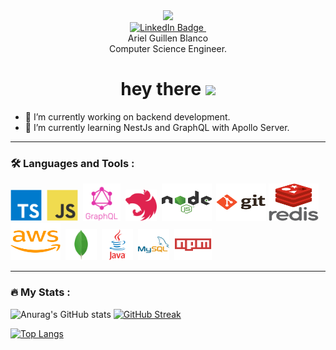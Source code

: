 <div id="header" align="center">
  <img src="https://mvpstorage.nyc3.digitaloceanspaces.com/K-TDRA/img/63da8f02b0b3e876e4f73e10.svg" width="50% heigth=100" />
  <div id="badges">
    <a href=https://www.linkedin.com/in/ariel-guillen-blanco>
      <img src="https://img.shields.io/badge/LinkedIn-blue?style=for-the-badge&logo=linkedin&logoColor=white" alt="LinkedIn Badge"/>
    </a>
    <img src="https://komarev.com/ghpvc/?username=ArielGuillen&style=flat-square&color=blue" alt=""/>
  </div>
  Ariel Guillen Blanco
  <br />
  Computer Science Engineer.
  <br />
  <h1>
    hey there
    <img src="https://media.giphy.com/media/hvRJCLFzcasrR4ia7z/giphy.gif" width="30px"/>
  </h1>
</div>

- 🔭 I’m currently working on backend development.
- 🌱 I’m currently learning NestJs and GraphQL with Apollo Server.

---

### :hammer_and_wrench: Languages and Tools :

<div>
  <img src="https://github.com/devicons/devicon/blob/master/icons/typescript/typescript-original.svg" title="TypeScript" alt="TypeScript" width="50" height="50"/>&nbsp;
  <img src="https://github.com/devicons/devicon/blob/master/icons/javascript/javascript-original.svg" title="JavaScript" alt="JavaScript" width="50" height="50"/>&nbsp;
  <img src="https://github.com/devicons/devicon/blob/master/icons/graphql/graphql-plain-wordmark.svg" title="GraphQL" alt="GraphQL" width="60" height="60"/>&nbsp;
  <img src="https://github.com/devicons/devicon/blob/master/icons/nestjs/nestjs-original.svg" title="NestJS" alt="NestJS" width="50" height="50"/>&nbsp;
  <img src="https://github.com/devicons/devicon/blob/master/icons/nodejs/nodejs-original-wordmark.svg" title="NodeJS" alt="NodeJS" width="80" height="60"/>&nbsp;
  <img src="https://github.com/devicons/devicon/blob/master/icons/git/git-original-wordmark.svg" title="Git" alt="Git" width="80" height="60"/>
  <img src="https://github.com/devicons/devicon/blob/master/icons/redis/redis-original-wordmark.svg" title="Redis" alt="Redis" width="80" height="60"/>
  <img src="https://github.com/devicons/devicon/blob/master/icons/amazonwebservices/amazonwebservices-plain-wordmark.svg" title="AWS" alt="AWS" width="80" height="60"/>&nbsp;
  <img src="https://github.com/devicons/devicon/blob/master/icons/mongodb/mongodb-original.svg" title="MongoDB" alt="MongoDB" width="50" height="50"/>&nbsp;
  <img src="https://github.com/devicons/devicon/blob/master/icons/java/java-original-wordmark.svg" title="Java" alt="Java" width="50" height="50"/>&nbsp;
  <img src="https://github.com/devicons/devicon/blob/master/icons/mysql/mysql-original-wordmark.svg" title="MySQL"  alt="MySQL" width="50" height="50"/>&nbsp; 
  <img src="https://github.com/devicons/devicon/blob/master/icons/npm/npm-original-wordmark.svg" title="npm" alt="npm" width="60" height="50"/>&nbsp; 
</div>

---
### :fire: My Stats :
![Anurag's GitHub stats](https://github-readme-stats.vercel.app/api?username=ArielGuillen&show_icons=true&theme=shades-of-purple&hide_border=true&border_radius=10)
[![GitHub Streak](https://streak-stats.demolab.com?user=ArielGuillen&theme=shades-of-purple&hide_border=true&border_radius=10&mode=weekly&sideLabels=FFFFFF&currStreakNum=FFFFFF&border=FFFFFF&stroke=0AC1DD&sideNums=FFFFFF&currStreakLabel=FFFFFF&dates=FFFFFF)](https://git.io/streak-stats)

[![Top Langs](https://github-readme-stats.vercel.app/api/top-langs/?username=ArielGuillen&theme=shades-of-purple&hide_border=true&border_radius=7)](https://github.com/anuraghazra/github-readme-stats)



<!--
**ArielGuillen/ArielGuillen** is a ✨ _special_ ✨ repository because its `README.md` (this file) appears on your GitHub profile.

Here are some ideas to get you started:

- 🔭 I’m currently working on ...
- 🌱 I’m currently learning ...
- 👯 I’m looking to collaborate on ...
- 🤔 I’m looking for help with ...
- 💬 Ask me about ...
- 📫 How to reach me: ...
- 😄 Pronouns: ...
- ⚡ Fun fact: ...
-->
